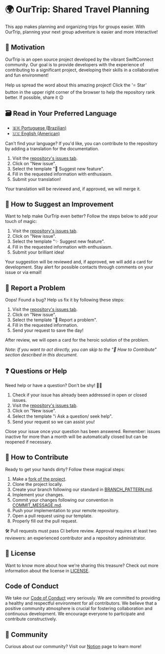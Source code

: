 # 🌍 OurTrip: Shared Travel Planning

This app makes planning and organizing trips for groups easier. With OurTrip, planning your next group adventure is easier and more interactive!

## 🌟 Motivation

OurTrip is an open source project developed by the vibrant SwiftConnect community. Our goal is to provide developers with the experience of contributing to a significant project, developing their skills in a collaborative and fun environment!

Help us spread the word about this amazing project! Click the '⭐️ Star' button in the upper right corner of the browser to help the repository rank better. If possible, share it 😉

## 🗃️ Read in Your Preferred Language

- [🇧🇷 Portuguese (Brazilian)](./Docs/PtBr/README.md)
- [🇺🇸 English (American)](./README.md)

Can't find your language? If you'd like, you can contribute to the repository by adding a translation for the documentation.

1. Visit the [repository's issues tab](https://github.com/PaoloProdossimoLopes/OurTrip/issues).
2. Click on "New issue".
3. Select the template "💬 Suggest new feature".
4. Fill in the requested information with enthusiasm.
5. Submit your translation!

Your translation will be reviewed and, if approved, we will merge it.

## 🚀 How to Suggest an Improvement

Want to help make OurTrip even better? Follow the steps below to add your touch of magic:

1. Visit the [repository's issues tab](https://github.com/PaoloProdossimoLopes/OurTrip/issues).
2. Click on "New issue".
3. Select the template "✨ Suggest new feature".
4. Fill in the requested information with enthusiasm.
5. Submit your brilliant idea!

Your suggestion will be reviewed and, if approved, we will add a card for development. Stay alert for possible contacts through comments on your issue or via email!

## 🐞 Report a Problem

Oops! Found a bug? Help us fix it by following these steps:

1. Visit the [repository's issues tab](https://github.com/PaoloProdossimoLopes/OurTrip/issues).
2. Click on "New issue".
3. Select the template "🐛 Report a problem".
4. Fill in the requested information.
5. Send your request to save the day!

After review, we will open a card for the heroic solution of the problem.

_Note: If you want to act directly, you can skip to the "🤝 How to Contribute" section described in this document._

## ❓ Questions or Help

Need help or have a question? Don't be shy! 🙋‍♂️

1. Check if your issue has already been addressed in open or closed issues.
2. Visit the [repository's issues tab](https://github.com/PaoloProdossimoLopes/OurTrip/issues).
3. Click on "New issue".
4. Select the template "ℹ️ Ask a question/ seek help".
5. Send your request so we can assist you!

Close your issue once your question has been answered. Remember: issues inactive for more than a month will be automatically closed but can be reopened if necessary.

## 🤝 How to Contribute

Ready to get your hands dirty? Follow these magical steps:

1. Make a [fork of the project](https://docs.github.com/en/pull-requests/collaborating-with-pull-requests/working-with-forks/about-forks).
2. Clone the project locally.
3. Create your branch following our standard in [BRANCH_PATTERN.md](./Docs/BRANCH_PATTERN.md).
4. Implement your changes.
5. Commit your changes following our convention in [COMMIT_MESSAGE.md](./Docs/COMMIT_MESSAGE.md).
6. Push your implementation to your remote repository.
7. Open a pull request using our template.
8. Properly fill out the pull request.

🛠 Pull requests must pass CI before review. Approval requires at least two reviewers: an experienced contributor and a repository administrator.

## 📜 License

Want to know more about how we're sharing this treasure? Check out more information about the license in [LICENSE](./LICENSE).

## Code of Conduct

We take our [Code of Conduct](./CODE_OF_CONDUCT) very seriously. We are committed to providing a healthy and respectful environment for all contributors. We believe that a positive community atmosphere is crucial for fostering collaboration and continuous development. We encourage everyone to participate and contribute constructively.

## 👥 Community

Curious about our community? Visit our [Notion](https://paolo-prodossimo-lopes.notion.site/Swift-Connect-Feed-b2f769f82c524b1e84faa582e4d983e6) page to learn more!
